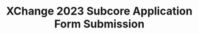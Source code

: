 ---
title: XChange 2023 Subcore Application Form Submission
redirect_to: https://docs.google.com/forms/d/e/1FAIpQLSc3XoAIJfPQDGGynQAv_AXSBNYbYbZrhXlq5Bcb21p7YnJsSg/viewform?usp=sf_link
redirect_from: 
  - /XChange2023SubcoreAppSubmission
  - /xchange2023subcoreappsubmission
---